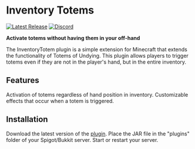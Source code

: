 # Inventory Totems

[![Latest Release](https://img.shields.io/github/v/release/ViaVersion/ViaVersion)](https://viaversion.com)
[![Discord](https://img.shields.io/badge/chat-on%20discord-blue.svg)](https://viaversion.com/discord)

**Activate totems without having them in your off-hand**

The InventoryTotem plugin is a simple extension for Minecraft that extends the functionality
of Totems of Undying. This plugin allows players to trigger totems even if
they are not in the player's hand, but in the entire inventory.

Features
--------
Activation of totems regardless of hand position in inventory.
Customizable effects that occur when a totem is triggered.

Installation
--------
Download the latest version of the [plugin](https://github.com/ViaVersion).
Place the JAR file in the "plugins" folder of your Spigot/Bukkit server.
Start or restart your server.
